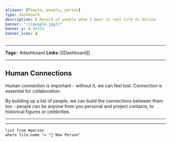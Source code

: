 ```yaml
---
aliases: [People, people, person]
type: dashboard
description: A Record of people whom I meet in real life or Online
banner: "![[people.jpg]]"
banner_y: 0.44333
banner_icon: 🫂
---
```


---
**Tags**:: #dashboard
**Links**::[[Dashboard]]

---
## Human Connections
Human connection is important - without it, we can feel lost. Connection is essential for collaboration.

By building up a list of people, we can build the connections between them too - people can be anyone from you personal and project contacts, to historical figures or celebrities.

---
---

```dataview
list from #person 
where file.name != "👤 New Person"
```

